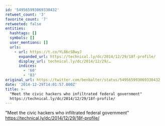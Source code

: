 ```yaml
---
id: '549565993069330432'
retweet_count: '3'
favorite_count: '7'
retweeted: false
entities:
  hashtags: []
  symbols: []
  user_mentions: []
  urls:
    - url: https://t.co/YL86cSBwyJ
      expanded_url: https://technical.ly/dc/2014/12/29/18f-profile/
      display_url: technical.ly/dc/2014/12/29/…
      indices:
        - '60'
        - '83'
original_url: https://twitter.com/benbalter/status/549565993069330432
date: '2014-12-29T14:01:57.000Z'
title: >-
  "Meet the civic hackers who infiltrated federal government"
  https://technical.ly/dc/2014/12/29/18f-profile/
---
```


"Meet the civic hackers who infiltrated federal government" https://technical.ly/dc/2014/12/29/18f-profile/